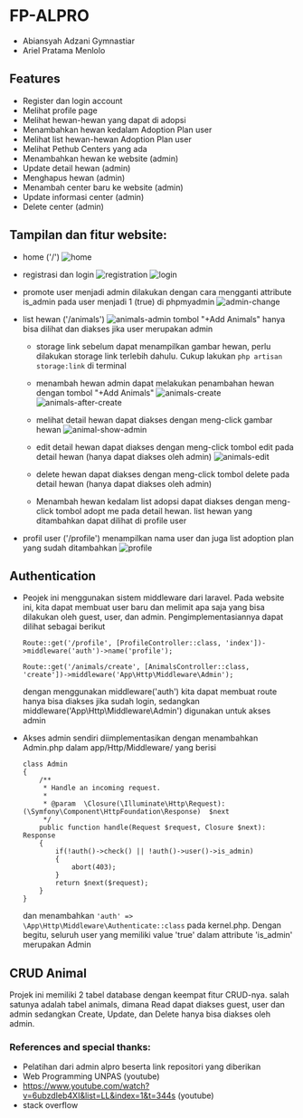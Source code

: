 # FP-ALPRO
- Abiansyah Adzani Gymnastiar
- Ariel Pratama Menlolo

## Features
- Register dan login account
- Melihat profile page
- Melihat hewan-hewan yang dapat di adopsi
- Menambahkan hewan kedalam Adoption Plan user
- Melihat list hewan-hewan Adoption Plan user
- Melihat Pethub Centers yang ada
- Menambahkan hewan ke website (admin)
- Update detail hewan (admin)
- Menghapus hewan (admin)
- Menambah center baru ke website (admin)
- Update informasi center (admin)
- Delete center (admin)

## Tampilan dan fitur website:
- home ('/')
    ![home](https://user-images.githubusercontent.com/95100144/228527792-6a1a50d0-bfbf-4936-8e2d-cdec8eb3262c.png)

- registrasi dan login
    ![registration](https://user-images.githubusercontent.com/95100144/228528146-de8d0586-6ac6-4880-9045-0e3e5f757471.png)
    ![login](https://user-images.githubusercontent.com/95100144/228528162-afde4801-1f09-4a3f-9e54-f2039c2a05c8.png)

- promote user menjadi admin
    dilakukan dengan cara mengganti attribute is_admin pada user menjadi 1 (true) di phpmyadmin
    ![admin-change](https://user-images.githubusercontent.com/95100144/228528462-19c1b531-8d8e-4679-a4d8-d218a1f5a50c.png)
    
- list hewan ('/animals')
    ![animals-admin](https://user-images.githubusercontent.com/95100144/228529200-fbd379e0-40e8-47b5-9dd8-7044f9ed8ae7.png)
    tombol "+Add Animals" hanya bisa dilihat dan diakses jika user merupakan admin
    
    - storage link
        sebelum dapat menampilkan gambar hewan, perlu dilakukan storage link terlebih dahulu. Cukup lakukan ```php artisan storage:link``` di terminal
    
    - menambah hewan
        admin dapat melakukan penambahan hewan dengan tombol "+Add Animals"
        ![animals-create](https://user-images.githubusercontent.com/95100144/228529886-8c13e664-5acc-4395-9da8-44804de2604c.png)
        ![animals-after-create](https://user-images.githubusercontent.com/95100144/228529921-a825adfd-0eb8-4a59-95d1-044814b999f2.png)
    
    - melihat detail hewan
        dapat diakses dengan meng-click gambar hewan
        ![animal-show-admin](https://user-images.githubusercontent.com/95100144/228530062-f093a69d-25e9-4457-9406-7f667b48c276.png)
    
    - edit detail hewan
        dapat diakses dengan meng-click tombol edit pada detail hewan (hanya dapat diakses oleh admin)
        ![animals-edit](https://user-images.githubusercontent.com/95100144/228530288-94b36238-25ed-4c99-939c-3427d0dc0e23.png)
    - delete hewan
        dapat diakses dengan meng-click tombol delete pada detail hewan (hanya dapat diakses oleh admin)
    - Menambah hewan kedalam list adopsi
        dapat diakses dengan meng-click tombol adopt me pada detail hewan. list hewan yang ditambahkan dapat dilihat di profile user

- profil user ('/profile')
    menampilkan nama user dan juga list adoption plan yang sudah ditambahkan
    ![profile](https://user-images.githubusercontent.com/95100144/228531032-8e427ac9-c189-471f-96e4-0959d97f9b3b.png)

## Authentication
- Peojek ini menggunakan sistem middleware dari laravel. Pada website ini, kita dapat membuat user baru dan melimit apa saja yang bisa dilakukan oleh guest, user, dan admin. Pengimplementasiannya dapat dilihat sebagai berikut
    ```
    Route::get('/profile', [ProfileController::class, 'index'])->middleware('auth')->name('profile');
    ```
    ```
    Route::get('/animals/create', [AnimalsController::class, 'create'])->middleware('App\Http\Middleware\Admin');
    ```
    dengan menggunakan middleware('auth') kita dapat membuat route hanya bisa diakses jika sudah login, sedangkan middleware('App\Http\Middleware\Admin') digunakan untuk akses admin
    
- Akses admin sendiri diimplementasikan dengan menambahkan Admin.php dalam app/Http/Middleware/ yang berisi
    ```
    class Admin
    {
        /**
         * Handle an incoming request.
         *
         * @param  \Closure(\Illuminate\Http\Request): (\Symfony\Component\HttpFoundation\Response)  $next
         */
        public function handle(Request $request, Closure $next): Response
        {
            if(!auth()->check() || !auth()->user()->is_admin)
            {
                abort(403);
            }
            return $next($request);
        }
    }
    ```
    dan menambahkan ``` 'auth' => \App\Http\Middleware\Authenticate::class ``` pada kernel.php. Dengan begitu, seluruh user yang memiliki value 'true' dalam attribute 'is_admin' merupakan Admin
    
## CRUD Animal
Projek ini memiliki 2 tabel database dengan keempat fitur CRUD-nya. salah satunya adalah tabel animals, dimana Read dapat diakses guest, user dan admin sedangkan Create, Update, dan Delete hanya bisa diakses oleh admin.

### References and special thanks:
- Pelatihan dari admin alpro beserta link repositori yang diberikan
- Web Programming UNPAS (youtube)
- https://www.youtube.com/watch?v=6ubzdIeb4XI&list=LL&index=1&t=344s (youtube)
- stack overflow

